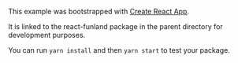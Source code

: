This example was bootstrapped with [Create React App](https://github.com/facebook/create-react-app).

It is linked to the react-funland package in the parent directory for development purposes.

You can run `yarn install` and then `yarn start` to test your package.
